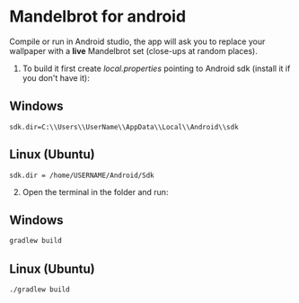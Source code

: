 # Mandelbrot for android

Compile or run in Android studio, the app will ask you to replace your wallpaper with a **live** Mandelbrot set (close-ups at random places).

1. To build it first create _local.properties_ pointing to Android sdk (install it if you don't have it):

## Windows

```properties
sdk.dir=C:\\Users\\UserName\\AppData\\Local\\Android\\sdk
```

## Linux (Ubuntu)

```properties
sdk.dir = /home/USERNAME/Android/Sdk
```

2. Open the terminal in the folder and run:

## Windows

```bat
gradlew build
```

## Linux (Ubuntu)

```bash
./gradlew build
```
